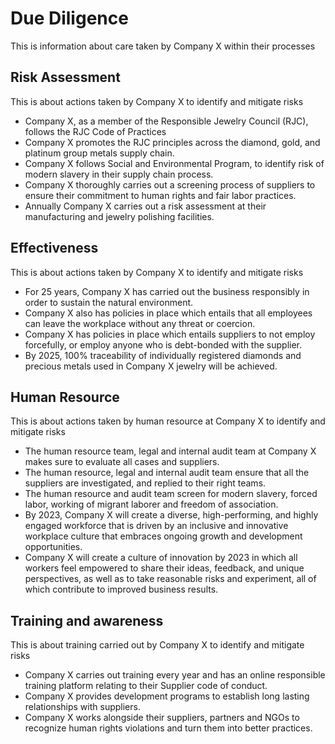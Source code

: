 # Due Diligence

This is information about care taken by Company X within their processes

## Risk Assessment

This is about actions taken by Company X to identify and mitigate risks

- Company X, as a member of the Responsible Jewelry Council (RJC), follows the RJC Code of Practices
- Company X promotes the RJC principles across the diamond, gold, and platinum group metals supply chain.
- Company X follows Social and Environmental Program, to identify risk of modern slavery in their supply chain process.
- Company X thoroughly carries out a screening process of suppliers to ensure their commitment to human rights and fair labor practices.
- Annually Company X carries out a risk assessment at their manufacturing and jewelry polishing facilities.

## Effectiveness

This is about actions taken by Company X to identify and mitigate risks

- For 25 years, Company X has carried out the business responsibly in order to sustain the natural environment.
- Company X also has policies in place which entails that all employees can leave the workplace without any threat or coercion.
- Company X has policies in place which entails suppliers to not employ forcefully, or employ anyone who is debt-bonded with the supplier.
- By 2025, 100% traceability of individually registered diamonds and precious metals used in Company X jewelry will be achieved.

## Human Resource

This is about actions taken by human resource at Company X to identify and mitigate risks

- The human resource team, legal and internal audit team at Company X makes sure to evaluate all cases and suppliers.
- The human resource, legal and internal audit team ensure that all the suppliers are investigated, and replied to their right teams.
- The human resource and audit team screen for modern slavery, forced labor, working of migrant laborer and freedom of association.
- By 2023, Company X will create a diverse, high-performing, and highly engaged workforce that is driven by an inclusive and innovative workplace culture that embraces ongoing growth and development opportunities.
- Company X will create a culture of innovation by 2023 in which all workers feel empowered to share their ideas, feedback, and unique perspectives, as well as to take reasonable risks and experiment, all of which contribute to improved business results.

## Training and awareness

This is about training carried out by Company X to identify and mitigate risks

- Company X carries out training every year and has an online responsible training platform relating to their Supplier code of conduct.
- Company X provides development programs to establish long lasting relationships with suppliers.
- Company X works alongside their suppliers, partners and NGOs to recognize human rights violations and turn them into better practices.